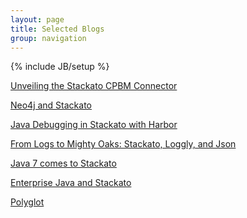 ```yaml
---
layout: page
title: Selected Blogs
group: navigation
---
```

{% include JB/setup %}

[Unveiling the Stackato CPBM Connector](http://www.activestate.com/blog/2013/09/stackato-citrix-cpbm-connector)


[Neo4j and
Stackato](http://www.activestate.com/blog/2013/09/neo4j-and-stackato)

[Java Debugging in Stackato with
Harbor](http://www.activestate.com/blog/2013/04/java-debugging-stackato-harbor)

[From Logs to Mighty Oaks: Stackato, Loggly, and
Json](http://www.activestate.com/blog/2013/02/stackato-loggly-and-json)

[Java 7 comes to
Stackato](http://www.activestate.com/blog/2013/01/java-7-comes-stackato)

[Enterprise Java and
Stackato](http://www.activestate.com/blog/2012/12/enterprise-java-and-stackato)

[Polyglot](http://www.activestate.com/blog/2012/11/polyglot)
